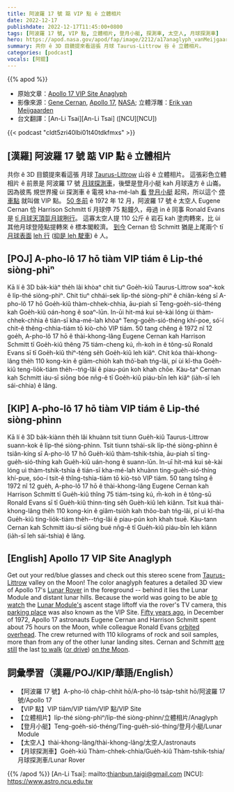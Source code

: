 ```yaml
---
title: 阿波羅 17 號 踮 VIP 點 ê 立體相片
date: 2022-12-17
publishdate: 2022-12-17T11:45:00+0800
tags: [阿波羅 17 號, VIP 點, 立體相片, 登月小艇, 探測車, 太空人, 月球探測車]
hero: https://apod.nasa.gov/apod/fap/image/2212/a17anaglyph_vanMeijgaarden_1024v.jpg
summary: 共你 ê 3D 目鏡提來看這張 月球 Taurus-Littrow 谷 ê 立體相片。
categories: [podcast]
vocals: [阿錕]
---
```


{{% apod %}}

- 原始文章：[Apollo 17 VIP Site Anaglyph](https://apod.nasa.gov/apod/ap221217.html)
- 影像來源：[Gene Cernan](https://historycollection.jsc.nasa.gov/JSCHistoryPortal/history/oral_histories/CernanEA/cernanea.htm), [Apollo 17](https://www.nasa.gov/mission_pages/apollo/index.html), [NASA](https://www.nasa.gov/); 立體浮雕：[Erik van Meijgaarden](https://www.hq.nasa.gov/office/pao/History/alsj/ErikvanM.html)
- 台文翻譯：[An-Li Tsai][An-Li Tsai] ([NCU][NCU])

{{< podcast "cldt5zri40lbi01t40tdkfmxs" >}}

## [漢羅] 阿波羅 17 號 踮 VIP 點 ê 立體相片 
共你 ê 3D 目鏡提來看這張 月球 [Taurus-Littrow][Taurus-Littrow] 山谷 ê 立體相片。
這張彩色立體相片 ê 前景是 阿波羅 17 號 [月球探測車][Lunar Rover]，後壁是登月小艇 kah 月球遠方 ê 山崙。
因為彼馬 規世界攏 ùi 探測車 ê 電視 kha-mé-lah [看][to watch] [登月小艇][Lunar Module's] 起飛，所以這个 [停車點][parking place] 就叫做 VIP 點。
[50 冬前][Fifty years ago] ê 1972 年 12 月，阿波羅 17 號 ê 太空人 Eugene Cernan 佮 Harrison Schmitt tī 月球停 75 點鐘久，毋過 in ê 同事 Ronald Evans 是 [tī 月球天頂踅月球咧行][orbited overhead t]。 
這寡太空人提 110 公斤 ê 岩石 kah 塗肉轉來，比 ùi 其他月球登陸點提轉來 ê 標本閣較濟。
[到今][are still t] Cernan 佮 Schmitt 猶是上尾兩个 tī [月球表面][on the Moon] [leh 行][to walk] ([抑是 leh 駛車][or drive]) ê 人。

## [POJ] A-pho-lô 17 hō tiàm VIP tiám ê Li̍p-thé siòng-phìⁿ 
Kā lí ê 3D ba̍k-kiàⁿ the̍h lâi khòaⁿ chit tiuⁿ Goe̍h-kiû Taurus-Littrow soaⁿ-kok ê li̍p-thé siòng-phìⁿ.
Chit tiuⁿ chhái-sek li̍p-thé siòng-phìⁿ ê chiân-kéng sī A-pho-lô 17 hō Goe̍h-kiû thàm-chhek-chhia, āu-piah sī  Teng-goe̍h-sió-théng kah Goe̍h-kiû oán-hong ê soaⁿ-lūn.
In-ūi hit-má kui sè-kài lóng ùi thàm-chhek-chhia ê tián-sī kha-mé-lah khòaⁿ Teng-goe̍h-sió-théng khí-poe, só͘-í chit-ê thêng-chhia-tiám tō kiò-chò VIP tiám.
50 tang chêng ê 1972 nî 12 goe̍h, A-pho-lô 17 hō ê thài-khong-lâng Eugene Cernan kah Harrison Schmitt tī Goe̍h-kiû thêng 75 tiám-cheng kú, m̄-koh in ê tông-sū Ronald Evans sī tī Goe̍h-kiû thiⁿ-téng se̍h Goe̍h-kiû leh kiâⁿ.
Chit kóa thài-khong-lâng the̍h 110 kong-kin ê giâm-chio̍h kah thô͘-bah tńg-lâi, pí ùi kî-tha Goe̍h-kiû teng-lio̍k-tiám the̍h--tńg-lâi ê piau-pún koh khah chōe.
Kàu-taⁿ Cernan kah Schmitt iáu-sī siōng bóe nn̄g-ê tī Goe̍h-kiû piáu-bīn leh kiâⁿ (ia̍h-sī leh sái-chhia) ê lâng.

## [KIP] A-pho-lô 17 hō tiàm VIP tiám ê Li̍p-thé siòng-phìnn 
Kā lí ê 3D ba̍k-kiànn the̍h lâi khuànn tsit tiunn Gue̍h-kiû Taurus-Littrow suann-kok ê li̍p-thé siòng-phìnn.
Tsit tiunn tshái-sik li̍p-thé siòng-phìnn ê tsiân-kíng sī A-pho-lô 17 hō Gue̍h-kiû thàm-tshik-tshia, āu-piah sī ting-gue̍h-sió-thíng kah Gue̍h-kiû uán-hong ê suann-lūn.
In-uī hit-má kui sè-kài lóng uì thàm-tshik-tshia ê tián-sī kha-mé-lah khuànn ting-gue̍h-sió-thíng khí-pue, sóo-í tsit-ê thîng-tshia-tiám tō kiò-tsò VIP tiám.
50 tang tsîng ê 1972 nî 12 gue̍h, A-pho-lô 17 hō ê thài-khong-lâng Eugene Cernan kah Harrison Schmitt tī Gue̍h-kiû thîng 75 tiám-tsing kú, m̄-koh in ê tông-sū Ronald Evans sī tī Gue̍h-kiû thinn-tíng se̍h Gue̍h-kiû leh kiânn.
Tsit kuá thài-khong-lâng the̍h 110 kong-kin ê giâm-tsio̍h kah thôo-bah tńg-lâi, pí uì kî-tha Gue̍h-kiû ting-lio̍k-tiám the̍h--tńg-lâi ê piau-pún koh khah tsuē.
Kàu-tann Cernan kah Schmitt iáu-sī siōng bué nn̄g-ê tī Gue̍h-kiû piáu-bīn leh kiânn (ia̍h-sī leh sái-tshia) ê lâng.

## [English] Apollo 17 VIP Site Anaglyph
Get out your red/blue glasses and check out this stereo scene from [Taurus-Littrow][Taurus-Littrow] valley on the Moon!
The color anaglyph features a detailed 3D view of Apollo 17's [Lunar Rover][Lunar Rover] in the foreground -- behind it lies the Lunar Module and distant lunar hills.
Because the world was going to be able [to watch][to watch] the [Lunar Module's][Lunar Module's] ascent stage liftoff via the rover's TV camera, this [parking place][parking place] was also known as the VIP Site.
[Fifty years ago][Fifty years ago], in December of 1972, Apollo 17 astronauts Eugene Cernan and Harrison Schmitt spent about 75 hours on the Moon, while colleague Ronald Evans [orbited overhead][orbited overhead e].
The crew returned with 110 kilograms of rock and soil samples, more than from any of the other lunar landing sites.
Cernan and Schmitt [are still][are still e] the last [to walk][to walk] ([or drive][or drive]) [on the Moon][on the Moon].
     
## 詞彙學習（漢羅/POJ/KIP/華語/English）
- 【阿波羅 17 號】A-pho-lô cha̍p-chhit hō/A-pho-lô tsa̍p-tshit hō/阿波羅 17 號/Apollo 17
- 【VIP 點】VIP tiám/VIP tiám/VIP 點/VIP Site
- 【立體相片】li̍p-thé siòng-phìⁿ/li̍p-thé siòng-phìnn/立體相片/Anaglyph
- 【登月小艇】Teng-goe̍h-sió-théng/Ting-gue̍h-sió-thíng/登月小艇/Lunar Module
- 【太空人】thài-khong-lâng/thài-khong-lâng/太空人/astronauts
- 【月球探測車】Goe̍h-kiû Thàm-chhek-chhia/Gue̍h-kiû Thàm-tshik-tshia/月球探測車/Lunar Rover


{{% /apod %}}
[An-Li Tsai]: mailto:thianbun.taigi@gmail.com
[NCU]: https://www.astro.ncu.edu.tw

[copyright]: https://apod.nasa.gov/apod/fap/lib/about_apod.html#srapply
[License]: https://creativecommons.org/licenses/by/2.0/

[Taurus-Littrow]:https://apod.nasa.gov/apod/ap171124.html
[Lunar Rover]:https://apod.nasa.gov/apod/ap040605.html
[to watch]:https://www.nasa.gov/mission_pages/apollo/videos
[Lunar Module's]:https://apod.nasa.gov/apod/ap191219.html
[parking place]:https://www.nasa.gov/mission_pages/LRO/news/apollo-sites.html
[Fifty years ago]:https://www.nasa.gov/feature/50-years-ago-apollo-17-heads-home-to-earth
[orbited overhead e]:https://apod.nasa.gov/apod/ap221210.html
[orbited overhead t]:https://apod.tw/daily/20221210/
[are still e]:https://apod.nasa.gov/apod/ap221201.html
[are still t]:https://apod.tw/daily/20221201/
[to walk]:https://www.hq.nasa.gov/alsj/
[or drive]:https://www.nasa.gov/feature/steering-by-landmarks-on-the-moon
[on the Moon]:http://www.alanbeangallery.com/

